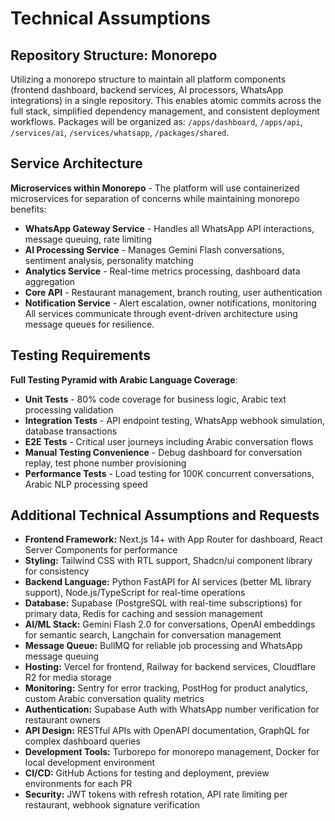 # Technical Assumptions

## Repository Structure: Monorepo
Utilizing a monorepo structure to maintain all platform components (frontend dashboard, backend services, AI processors, WhatsApp integrations) in a single repository. This enables atomic commits across the full stack, simplified dependency management, and consistent deployment workflows. Packages will be organized as: `/apps/dashboard`, `/apps/api`, `/services/ai`, `/services/whatsapp`, `/packages/shared`.

## Service Architecture
**Microservices within Monorepo** - The platform will use containerized microservices for separation of concerns while maintaining monorepo benefits:
- **WhatsApp Gateway Service** - Handles all WhatsApp API interactions, message queuing, rate limiting
- **AI Processing Service** - Manages Gemini Flash conversations, sentiment analysis, personality matching  
- **Analytics Service** - Real-time metrics processing, dashboard data aggregation
- **Core API** - Restaurant management, branch routing, user authentication
- **Notification Service** - Alert escalation, owner notifications, monitoring
All services communicate through event-driven architecture using message queues for resilience.

## Testing Requirements
**Full Testing Pyramid with Arabic Language Coverage**:
- **Unit Tests** - 80% code coverage for business logic, Arabic text processing validation
- **Integration Tests** - API endpoint testing, WhatsApp webhook simulation, database transactions
- **E2E Tests** - Critical user journeys including Arabic conversation flows
- **Manual Testing Convenience** - Debug dashboard for conversation replay, test phone number provisioning
- **Performance Tests** - Load testing for 100K concurrent conversations, Arabic NLP processing speed

## Additional Technical Assumptions and Requests
- **Frontend Framework:** Next.js 14+ with App Router for dashboard, React Server Components for performance
- **Styling:** Tailwind CSS with RTL support, Shadcn/ui component library for consistency
- **Backend Language:** Python FastAPI for AI services (better ML library support), Node.js/TypeScript for real-time operations
- **Database:** Supabase (PostgreSQL with real-time subscriptions) for primary data, Redis for caching and session management
- **AI/ML Stack:** Gemini Flash 2.0 for conversations, OpenAI embeddings for semantic search, Langchain for conversation management
- **Message Queue:** BullMQ for reliable job processing and WhatsApp message queuing
- **Hosting:** Vercel for frontend, Railway for backend services, Cloudflare R2 for media storage
- **Monitoring:** Sentry for error tracking, PostHog for product analytics, custom Arabic conversation quality metrics
- **Authentication:** Supabase Auth with WhatsApp number verification for restaurant owners
- **API Design:** RESTful APIs with OpenAPI documentation, GraphQL for complex dashboard queries
- **Development Tools:** Turborepo for monorepo management, Docker for local development environment
- **CI/CD:** GitHub Actions for testing and deployment, preview environments for each PR
- **Security:** JWT tokens with refresh rotation, API rate limiting per restaurant, webhook signature verification
